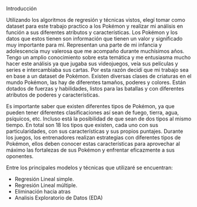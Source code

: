 Introducción

Utilizando los algoritmos de regresión y técnicas vistos, elegí tomar como dataset para este trabajo practico a los Pokémon y realizar mi análisis en función a sus diferentes atributos y características.
Los Pokémon y los datos que estos tienen son información que tienen un valor y significado muy importante para mí.
Representan una parte de mi infancia y adolescencia muy valerosa que me acompaño durante muchísimos años. Tengo un amplio conocimiento sobre esta temática y me entusiasma mucho hacer este análisis ya que jugaba sus videojuegos, veía sus películas y series e intercambiaba sus cartas.
Por esta razón decidí que mi trabajo sea en base a un dataset de Pokémon.
Existen diversas clases de criaturas en el mundo Pokémon, las hay de diferentes tamaños, poderes y colores. Están dotados de fuerzas y habilidades, listos para las batallas y con diferentes atributos de poderes y características.

Es importante saber que existen diferentes tipos de Pokémon, ya que pueden tener diferentes clasificaciones así sean de fuego, tierra, agua, psíquicos, etc.
Incluso está la posibilidad de que sean de dos tipos al mismo tiempo.
En total son 18 los tipos que existen, cada uno con sus particularidades, con sus características y sus propios puntajes.
Durante los juegos, los entrenadores realizan estrategias con diferentes tipos de Pokémon, ellos deben conocer estas características para aprovechar al máximo las fortalezas de sus Pokémon y enfrentar eficazmente a sus oponentes.

Entre los principales modelos y técnicas que utilizaré se encuentran:
- Regresión Lineal simple.
- Regresión Lineal múltiple.
- Eliminación hacia atras
- Analisis Exploratorio de Datos (EDA)
